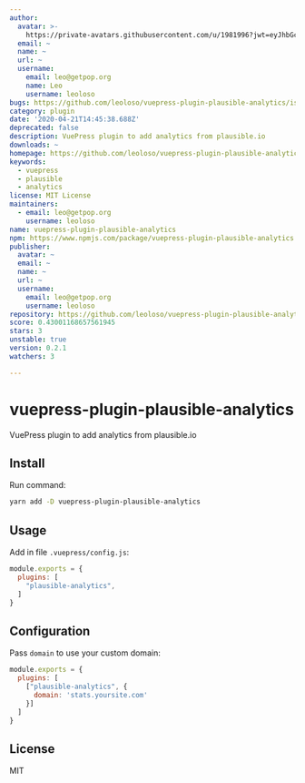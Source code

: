 ```yaml
---
author:
  avatar: >-
    https://private-avatars.githubusercontent.com/u/1981996?jwt=eyJhbGciOiJIUzI1NiIsInR5cCI6IkpXVCJ9.eyJpc3MiOiJnaXRodWIuY29tIiwiYXVkIjoicmF3LmdpdGh1YnVzZXJjb250ZW50LmNvbSIsImtleSI6ImtleTEiLCJleHAiOjE3MzQ2NzM1NjAsIm5iZiI6MTczNDY3MjM2MCwicGF0aCI6Ii91LzE5ODE5OTYifQ.m-9pn0Th4Q3jeXZyh3rWKQkmkuOPKEFU66sWMYs3Snk&v=4
  email: ~
  name: ~
  url: ~
  username:
    email: leo@getpop.org
    name: Leo
    username: leoloso
bugs: https://github.com/leoloso/vuepress-plugin-plausible-analytics/issues
category: plugin
date: '2020-04-21T14:45:38.688Z'
deprecated: false
description: VuePress plugin to add analytics from plausible.io
downloads: ~
homepage: https://github.com/leoloso/vuepress-plugin-plausible-analytics
keywords:
  - vuepress
  - plausible
  - analytics
license: MIT License
maintainers:
  - email: leo@getpop.org
    username: leoloso
name: vuepress-plugin-plausible-analytics
npm: https://www.npmjs.com/package/vuepress-plugin-plausible-analytics
publisher:
  avatar: ~
  email: ~
  name: ~
  url: ~
  username:
    email: leo@getpop.org
    username: leoloso
repository: https://github.com/leoloso/vuepress-plugin-plausible-analytics
score: 0.43001168657561945
stars: 3
unstable: true
version: 0.2.1
watchers: 3

---
```


# vuepress-plugin-plausible-analytics

VuePress plugin to add analytics from plausible.io

## Install

Run command:

```bash
yarn add -D vuepress-plugin-plausible-analytics
```

## Usage

Add in file `.vuepress/config.js`:

```js
module.exports = {
  plugins: [
    "plausible-analytics",
  ]
}
```

## Configuration

Pass `domain` to use your custom domain:

```js
module.exports = {
  plugins: [
    ["plausible-analytics", {
      domain: 'stats.yoursite.com'
    }]
  ]
}
```

## License

MIT
